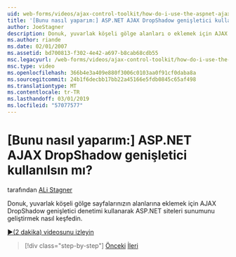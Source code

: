 ```yaml
---
uid: web-forms/videos/ajax-control-toolkit/how-do-i-use-the-aspnet-ajax-dropshadow-extender
title: '[Bunu nasıl yaparım:] ASP.NET AJAX DropShadow genişletici kullanılsın mı? | Microsoft Docs'
author: JoeStagner
description: Donuk, yuvarlak köşeli gölge alanları o eklemek için AJAX DropShadow genişletici denetimi kullanarak ASP.NET siteleri sunumunu geliştirmek nasıl Bul...
ms.author: riande
ms.date: 02/01/2007
ms.assetid: bd700813-f302-4e42-a697-b8cab68cdb55
msc.legacyurl: /web-forms/videos/ajax-control-toolkit/how-do-i-use-the-aspnet-ajax-dropshadow-extender
msc.type: video
ms.openlocfilehash: 366b4e3a409e880f3006c0103aa0f91cf0daba8a
ms.sourcegitcommit: 24b1f6decbb17bb22a45166e5fdb0845c65af498
ms.translationtype: MT
ms.contentlocale: tr-TR
ms.lasthandoff: 03/01/2019
ms.locfileid: "57077577"
---
```

<a name="how-do-i-use-the-aspnet-ajax-dropshadow-extender"></a>[Bunu nasıl yaparım:] ASP.NET AJAX DropShadow genişletici kullanılsın mı?
====================
tarafından [ALi Stagner](https://github.com/JoeStagner)

Donuk, yuvarlak köşeli gölge sayfalarınızın alanlarına eklemek için AJAX DropShadow genişletici denetimi kullanarak ASP.NET siteleri sunumunu geliştirmek nasıl keşfedin.

[&#9654;(2 dakika) videosunu izleyin](https://channel9.msdn.com/Blogs/ASP-NET-Site-Videos/how-do-i-use-the-aspnet-ajax-dropshadow-extender)

> [!div class="step-by-step"]
> [Önceki](how-do-i-use-the-aspnet-ajax-togglebutton-extender.md)
> [İleri](how-do-i-use-the-aspnet-ajax-passwordstrength-extender.md)
